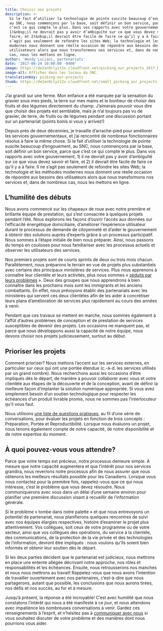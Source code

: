 ```yaml
---
title: Choisir nos projets
description: >-
  Si le fait d’utiliser la technologie de pointe suscite beaucoup d’engouement,
  au SNC, nous commençons par la base, soit définir un bon service, parce que
  c’est ce qui compte le plus. Dans vos rapports avec votre gouvernement,
  1)&nbsp;il ne devrait pas y avoir d’ambiguïté sur ce que vous devez savoir et
  faire, et 2)&nbsp;il devrait être facile de faire ce qu’il y a à faire. Il ne
  s’agit pas seulement de refondre les sites Web; la technologie et les méthodes
  modernes nous donnent une réelle occasion de répondre aux besoins des
  utilisateurs alors que nous transformons nos services et, dans de nombreux
  cas, nous les mettons en ligne.
author: 'Wendy Luciani, partenariats'
date: '2017-08-24 10:00:00 -0400'
image: https://de2an9clyit2x.cloudfront.net/picking_our_projects_2017_b3fdfe5d6f.jpg
image-alt: Affiches dans les locaux du SNC.
translationKey: picking-our-projects
thumb: https://de2an9clyit2x.cloudfront.net/small_picking_our_projects_2017_b3fdfe5d6f.jpg
---
```

J’ai grandi sur une ferme. Mon enfance a été marquée par la sensation du gravier sous mes pieds, la terre sur mes mains et le bonheur de choisir des fruits et des légumes directement du champ. J’aimerais pouvoir vous dire que choisir des projets est semblable, mais je n’ai toujours pas vu de gravier, de terre, de fruits ou de légumes pendant une discussion portant sur un partenariat (points bonis si vous y arrivez!)

Depuis près de deux décennies, je travaille d’arrache-pied pour améliorer les services gouvernementaux, et j’ai rencontré de nombreux fonctionnaires résolus à faire la même chose. Si le fait d’utiliser la technologie de pointe suscite beaucoup d’engouement, au SNC, nous commençons par la base, soit définir un bon service, parce que c’est ce qui compte le plus. Dans vos rapports avec votre gouvernement, 1) il ne devrait pas y avoir d’ambiguïté sur ce que vous devez savoir et faire, et 2) il devrait être facile de faire ce qu’il y a à faire. Il ne s’agit pas seulement de refondre les sites Web; la technologie et les méthodes modernes nous donnent une réelle occasion de répondre aux besoins des utilisateurs alors que nous transformons nos services et, dans de nombreux cas, nous les mettons en ligne.

## L’humilité des débuts

Nous avons commencé sur les chapeaux de roue avec notre première et brillante équipe de prestation, qui s’est consacrée à quelques projets pendant l’été. Nous explorons les façons d’ouvrir l’accès aux données sur l’efficacité énergétique domiciliaire, d’améliorer l’expérience utilisateur durant le processus de demande de citoyenneté et d’aider le gouvernement à obtenir des solutions auprès d’experts grâce à un processus participatif. Nous sommes à l’étape initiale de bien nous préparer. Ainsi, nous passons du temps en coulisses pour nous familiariser avec les processus actuels et observer les utilisateurs des services.

Nos premiers projets sont de courts sprints de deux ou trois mois chacun. Parallèlement, nous préparons le terrain en vue de projets plus substantiels avec certains des principaux ministères de services. Plus nous apprenons à connaître leur clientèle et leurs activités, plus nous sommes «&nbsp;[séduits par leurs problèmes](/2017/07/25/ce-sont-les-gens-qui-comptent/)&nbsp;». Deux des groupes que nous apprendrons à bien connaître dans les prochains mois sont les immigrants et les anciens combattants. En effet, nous prévoyons établir des partenariats avec les ministères qui servent ces deux clientèles afin de les aider à concrétiser leurs plans d’amélioration de services plus rapidement au cours des années à venir.

Pendant que ces travaux se mettent en marche, nous sommes également à l’affût d’autres problèmes de conception et de prestation de services susceptibles de devenir des projets. Les occasions ne manquent pas, et parce que nous développons aussi la capacité de notre équipe, nous devons choisir nos projets judicieusement, surtout au début.

## Prioriser les projets

Comment prioriser? Nous mettons l’accent sur les services externes, en particulier sur ceux qui ont une portée étendue (c.-à-d. les services utilisés par un grand nombre). Nous recherchons aussi les occasions d’être impliqués dès le départ, de manière à pouvoir collaborer avec vous et votre clientèle aux étapes de la découverte et de la conception, avant de définir la meilleure façon d’implanter la solution numérique appropriée. Si vous avez simplement besoin d’un soutien technologique pour respecter les échéances d’un produit livrable promis, nous ne sommes pas l’interlocuteur qu’il vous faut.

Nous utilisons [une liste de questions pratiques](/partnerships/), au fil d’une série de conversations, pour évaluer les projets en fonction de trois concepts&nbsp;: Préparation, Portée et Reproductibilité. Lorsque nous évaluons un projet, nous tenons également compte de notre capacité, de notre disponibilité et de notre expertise du moment.

## À quoi pouvez-vous vous attendre?

Parce que votre temps est précieux, notre processus demeure simple. À mesure que notre capacité augmentera et que l’intérêt pour nos services grandira, nous reverrons notre processus afin de nous assurer que nous obtenons les meilleurs résultats possible pour les Canadiens. Lorsque vous nous contactez pour la première fois, rappelez-vous que ce qui nous intéresse, c’est le problème que vous devez résoudre. Nous communiquerons avec vous dans un délai d’une semaine environ pour planifier une première discussion visant à recueillir de l’information générale.

Si le problème «&nbsp;tombe dans notre palette&nbsp;» et que nous entrevoyons un potentiel de partenariat, nous planifierons quelques rencontres de suivi avec nos équipes élargies respectives, histoire d’examiner le projet plus attentivement. Vos collègues, soit ceux de votre programme ou de votre secteur, ainsi que vos collègues des opérations, du service à la clientèle, des communications, de la protection de la vie privée et des technologies de l’information, devront être impliqués&nbsp;: nous voulons qu’ils soient bien informés et obtenir leur soutien dès le départ.

Si les deux parties décident que le partenariat est judicieux, nous mettrons en place une entente allégée décrivant notre approche, nos rôles et responsabilités et les échéances. Ensuite, nous retrousserons nos manches et nous nous mettrons au travail! Rappelez-vous que nous avons l’intention de travailler ouvertement avec nos partenaires, c’est-à-dire que nous partagerons, autant que possible, les conclusions que nous aurons tirées, nos défis et nos succès, au fur et à mesure.

Jusqu’à présent, la réponse a été incroyable! C’est avec humilité que nous constatons l’intérêt qui nous a été manifesté à ce jour, et nous attendons avec impatience les nombreuses conversations à venir. Gardez ces renseignements à l’esprit, et n’hésitez pas à [communiquer avec nous](#contact-us-links) si vous souhaitez discuter de votre problème et des manières dont nous pourrions vous aider.

